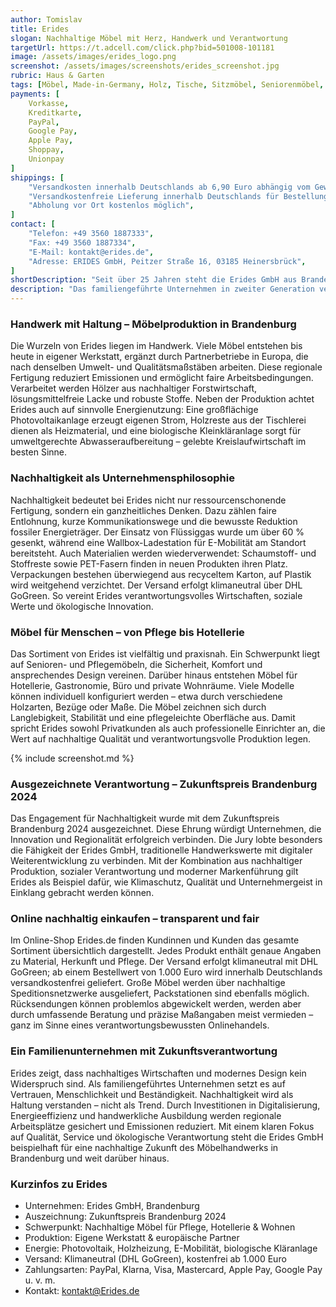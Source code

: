```yaml
---
author: Tomislav
title: Erides
slogan: Nachhaltige Möbel mit Herz, Handwerk und Verantwortung
targetUrl: https://t.adcell.com/click.php?bid=501008-101181
image: /assets/images/erides_logo.png
screenshot: /assets/images/screenshots/erides_screenshot.jpg
rubric: Haus & Garten
tags: [Möbel, Made-in-Germany, Holz, Tische, Sitzmöbel, Seniorenmöbel, Beleuchtung]
payments: [
    Vorkasse,
    Kreditkarte,
    PayPal,
    Google Pay,
    Apple Pay,
    Shoppay,
    Unionpay
]
shippings: [
    "Versandkosten innerhalb Deutschlands ab 6,90 Euro abhängig vom Gewicht",
    "Versandkostenfreie Lieferung innerhalb Deutschlands für Bestellungen über 1.000 Euro",
    "Abholung vor Ort kostenlos möglich",
]
contact: [
    "Telefon: +49 3560 1887333",
    "Fax: +49 3560 1887334",
    "E-Mail: kontakt@erides.de",
    "Adresse: ERIDES GmbH, Peitzer Straße 16, 03185 Heinersbrück",
]
shortDescription: "Seit über 25 Jahren steht die Erides GmbH aus Brandenburg für Möbel, die mit handwerklicher Präzision und ökologischem Bewusstsein gefertigt werden."
description: "Das familiengeführte Unternehmen in zweiter Generation verbindet traditionelle Polsterei- und Tischlerarbeit mit modernen Fertigungstechniken und einem klaren Werteverständnis. Ziel ist es, langlebige Möbel zu schaffen, die Umwelt, Mensch und Region gleichermaßen respektieren. Wer sich für Produkte von Erides entscheidet, kauft Möbel aus deutscher Produktion mit kurzen Transportwegen, fairen Arbeitsbedingungen und einem hohen Anspruch an Qualität und Nachhaltigkeit."
---
```


### Handwerk mit Haltung – Möbelproduktion in Brandenburg

Die Wurzeln von Erides liegen im Handwerk. Viele Möbel entstehen bis heute in eigener Werkstatt, ergänzt durch Partnerbetriebe in Europa, die nach denselben Umwelt- und Qualitätsmaßstäben arbeiten. Diese regionale Fertigung reduziert Emissionen und ermöglicht faire Arbeitsbedingungen. Verarbeitet werden Hölzer aus nachhaltiger Forstwirtschaft, lösungsmittelfreie Lacke und robuste Stoffe. Neben der Produktion achtet Erides auch auf sinnvolle Energienutzung: Eine großflächige Photovoltaikanlage erzeugt eigenen Strom, Holzreste aus der Tischlerei dienen als Heizmaterial, und eine biologische Kleinkläranlage sorgt für umweltgerechte Abwasseraufbereitung – gelebte Kreislaufwirtschaft im besten Sinne.

### Nachhaltigkeit als Unternehmensphilosophie

Nachhaltigkeit bedeutet bei Erides nicht nur ressourcenschonende Fertigung, sondern ein ganzheitliches Denken. Dazu zählen faire Entlohnung, kurze Kommunikationswege und die bewusste Reduktion fossiler Energieträger. Der Einsatz von Flüssiggas wurde um über 60 % gesenkt, während eine Wallbox-Ladestation für E-Mobilität am Standort bereitsteht. Auch Materialien werden wiederverwendet: Schaumstoff- und Stoffreste sowie PET-Fasern finden in neuen Produkten ihren Platz. Verpackungen bestehen überwiegend aus recyceltem Karton, auf Plastik wird weitgehend verzichtet. Der Versand erfolgt klimaneutral über DHL GoGreen. So vereint Erides verantwortungsvolles Wirtschaften, soziale Werte und ökologische Innovation.

### Möbel für Menschen – von Pflege bis Hotellerie

Das Sortiment von Erides ist vielfältig und praxisnah. Ein Schwerpunkt liegt auf Senioren- und Pflegemöbeln, die Sicherheit, Komfort und ansprechendes Design vereinen. Darüber hinaus entstehen Möbel für Hotellerie, Gastronomie, Büro und private Wohnräume. Viele Modelle können individuell konfiguriert werden – etwa durch verschiedene Holzarten, Bezüge oder Maße. Die Möbel zeichnen sich durch Langlebigkeit, Stabilität und eine pflegeleichte Oberfläche aus. Damit spricht Erides sowohl Privatkunden als auch professionelle Einrichter an, die Wert auf nachhaltige Qualität und verantwortungsvolle Produktion legen.

{% include screenshot.md %}

### Ausgezeichnete Verantwortung – Zukunftspreis Brandenburg 2024

Das Engagement für Nachhaltigkeit wurde mit dem Zukunftspreis Brandenburg 2024 ausgezeichnet. Diese Ehrung würdigt Unternehmen, die Innovation und Regionalität erfolgreich verbinden. Die Jury lobte besonders die Fähigkeit der Erides GmbH, traditionelle Handwerkswerte mit digitaler Weiterentwicklung zu verbinden. Mit der Kombination aus nachhaltiger Produktion, sozialer Verantwortung und moderner Markenführung gilt Erides als Beispiel dafür, wie Klimaschutz, Qualität und Unternehmergeist in Einklang gebracht werden können.

### Online nachhaltig einkaufen – transparent und fair

Im Online-Shop Erides.de finden Kundinnen und Kunden das gesamte Sortiment übersichtlich dargestellt. Jedes Produkt enthält genaue Angaben zu Material, Herkunft und Pflege. Der Versand erfolgt klimaneutral mit DHL GoGreen; ab einem Bestellwert von 1.000 Euro wird innerhalb Deutschlands versandkostenfrei geliefert. Große Möbel werden über nachhaltige Speditionsnetzwerke ausgeliefert, Packstationen sind ebenfalls möglich. Rücksendungen können problemlos abgewickelt werden, werden aber durch umfassende Beratung und präzise Maßangaben meist vermieden – ganz im Sinne eines verantwortungsbewussten Onlinehandels.

### Ein Familienunternehmen mit Zukunftsverantwortung

Erides zeigt, dass nachhaltiges Wirtschaften und modernes Design kein Widerspruch sind. Als familiengeführtes Unternehmen setzt es auf Vertrauen, Menschlichkeit und Beständigkeit. Nachhaltigkeit wird als Haltung verstanden – nicht als Trend. Durch Investitionen in Digitalisierung, Energieeffizienz und handwerkliche Ausbildung werden regionale Arbeitsplätze gesichert und Emissionen reduziert. Mit einem klaren Fokus auf Qualität, Service und ökologische Verantwortung steht die Erides GmbH beispielhaft für eine nachhaltige Zukunft des Möbelhandwerks in Brandenburg und weit darüber hinaus.

### Kurzinfos zu Erides

+ Unternehmen: Erides GmbH, Brandenburg
+ Auszeichnung: Zukunftspreis Brandenburg 2024
+ Schwerpunkt: Nachhaltige Möbel für Pflege, Hotellerie & Wohnen
+ Produktion: Eigene Werkstatt & europäische Partner
+ Energie: Photovoltaik, Holzheizung, E-Mobilität, biologische Kläranlage
+ Versand: Klimaneutral (DHL GoGreen), kostenfrei ab 1.000 Euro
+ Zahlungsarten: PayPal, Klarna, Visa, Mastercard, Apple Pay, Google Pay u. v. m.
+ Kontakt: kontakt@Erides.de